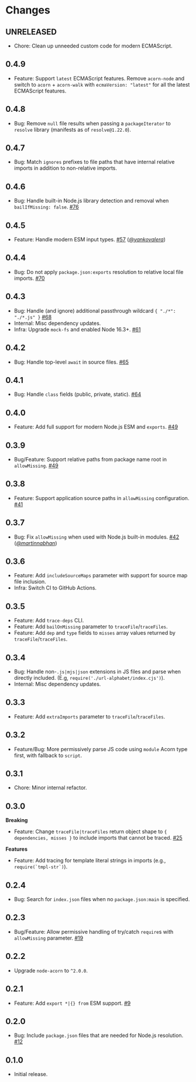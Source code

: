 Changes
=======

## UNRELEASED

* Chore: Clean up unneeded custom code for modern ECMAScript.

## 0.4.9

* Feature: Support `latest` ECMAScript features. Remove `acorn-node` and switch to `acorn` + `acorn-walk` with `ecmaVersion: "latest"` for all the latest ECMAScript features.

## 0.4.8

* Bug: Remove `null` file results when passing a `packageIterator` to `resolve` library (manifests as of `resolve@1.22.0`).

## 0.4.7

* Bug: Match `ignores` prefixes to file paths that have internal relative imports in addition to non-relative imports.

## 0.4.6

* Bug: Handle built-in Node.js library detection and removal when `bailIfMissing: false`.
  [#76](https://github.com/FormidableLabs/trace-deps/pull/76)

## 0.4.5

* Feature: Handle modern ESM input types.
  [#57](https://github.com/FormidableLabs/trace-deps/issues/57) (*[@yankovalera][]*)

## 0.4.4

* Bug: Do not apply `package.json:exports` resolution to relative local file imports.
  [#70](https://github.com/FormidableLabs/trace-deps/issues/70)

## 0.4.3

* Bug: Handle (and ignore) additional passthrough wildcard `{ "./*": "./*.js" }`
  [#68](https://github.com/FormidableLabs/trace-deps/issues/68)
* Internal: Misc dependency updates.
* Infra: Upgrade `mock-fs` and enabled Node 16.3+.
  [#61](https://github.com/FormidableLabs/trace-deps/issues/61)

## 0.4.2

* Bug: Handle top-level `await` in source files.
  [#65](https://github.com/FormidableLabs/trace-deps/pull/65)

## 0.4.1

* Bug: Handle `class` fields (public, private, static).
  [#64](https://github.com/FormidableLabs/trace-deps/issues/64)

## 0.4.0

* Feature: Add full support for modern Node.js ESM and `exports`.
  [#49](https://github.com/FormidableLabs/trace-deps/issues/51)

## 0.3.9

* Bug/Feature: Support relative paths from package name root in `allowMissing`.
  [#49](https://github.com/FormidableLabs/trace-deps/issues/49)

## 0.3.8

* Feature: Support application source paths in `allowMissing` configuration.
  [#41](https://github.com/FormidableLabs/trace-deps/issues/41)

## 0.3.7

* Bug: Fix `allowMissing` when used with Node.js built-in modules.
  [#42](https://github.com/FormidableLabs/trace-deps/issues/42) (*[@martinnabhan][]*)

## 0.3.6

* Feature: Add `includeSourceMaps` parameter with support for source map file inclusion.
* Infra: Switch CI to GitHub Actions.

## 0.3.5

* Feature: Add `trace-deps` CLI.
* Feature: Add `bailOnMissing` parameter to `traceFile`/`traceFiles`.
* Feature: Add `dep` and `type` fields to `misses` array values returned by `traceFile`/`traceFiles`.

## 0.3.4

* Bug: Handle non-`.js|mjs|json` extensions in JS files and parse when directly included. (E.g, `require('./url-alphabet/index.cjs')`).
* Internal: Misc dependency updates.

## 0.3.3

* Feature: Add `extraImports` parameter to `traceFile`/`traceFiles`.

## 0.3.2

* Feature/Bug: More permissively parse JS code using `module` Acorn type first, with fallback to `script`.

## 0.3.1

* Chore: Minor internal refactor.

## 0.3.0

**Breaking**

* Feature: Change `traceFile|traceFiles` return object shape to `{ dependencies, misses }` to include imports that cannot be traced.
  [#25](https://github.com/FormidableLabs/trace-deps/issues/25)

**Features**

* Feature: Add tracing for template literal strings in imports (e.g., ``require(`tmpl-str`)``).

## 0.2.4

* Bug: Search for `index.json` files when no `package.json:main` is specified.

## 0.2.3

* Bug/Feature: Allow permissive handling of try/catch `require`s with `allowMissing` parameter.
  [#19](https://github.com/FormidableLabs/trace-deps/issues/19)

## 0.2.2

* Upgrade `node-acorn` to `^2.0.0`.

## 0.2.1

* Feature: Add `export *|{} from` ESM support.
  [#9](https://github.com/FormidableLabs/trace-deps/issues/9)

## 0.2.0

* Bug: Include `package.json` files that are needed for Node.js resolution.
  [#12](https://github.com/FormidableLabs/trace-deps/issues/12)

## 0.1.0

* Initial release.

[@martinnabhan]: https://github.com/martinnabhan
[@yankovalera]: https://github.com/yankovalera
